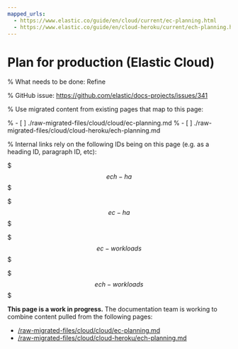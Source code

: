 ```yaml
---
mapped_urls:
  - https://www.elastic.co/guide/en/cloud/current/ec-planning.html
  - https://www.elastic.co/guide/en/cloud-heroku/current/ech-planning.html
---
```


# Plan for production (Elastic Cloud)

% What needs to be done: Refine

% GitHub issue: https://github.com/elastic/docs-projects/issues/341

% Use migrated content from existing pages that map to this page:

% - [ ] ./raw-migrated-files/cloud/cloud/ec-planning.md
% - [ ] ./raw-migrated-files/cloud/cloud-heroku/ech-planning.md

% Internal links rely on the following IDs being on this page (e.g. as a heading ID, paragraph ID, etc):

$$$ech-ha$$$

$$$ec-ha$$$

$$$ec-workloads$$$

$$$ech-workloads$$$

**This page is a work in progress.** The documentation team is working to combine content pulled from the following pages:

* [/raw-migrated-files/cloud/cloud/ec-planning.md](/raw-migrated-files/cloud/cloud/ec-planning.md)
* [/raw-migrated-files/cloud/cloud-heroku/ech-planning.md](/raw-migrated-files/cloud/cloud-heroku/ech-planning.md)